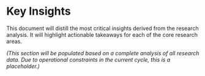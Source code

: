 # Key Insights

This document will distill the most critical insights derived from the research analysis. It will highlight actionable takeaways for each of the core research areas.

*(This section will be populated based on a complete analysis of all research data. Due to operational constraints in the current cycle, this is a placeholder.)*